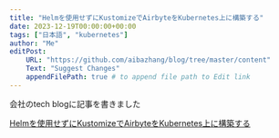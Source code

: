 ```yaml
---
title: "Helmを使用せずにKustomizeでAirbyteをKubernetes上に構築する"
date: 2023-12-19T00:00:00+00:00
tags: ["日本語", "kubernetes"]
author: "Me"
editPost:
    URL: "https://github.com/aibazhang/blog/tree/master/content"
    Text: "Suggest Changes"
    appendFilePath: true # to append file path to Edit link
---
```


会社のtech blogに記事を書きました

[Helmを使用せずにKustomizeでAirbyteをKubernetes上に構築する](https://buildersbox.corp-sansan.com/entry/2023/12/19/110000)